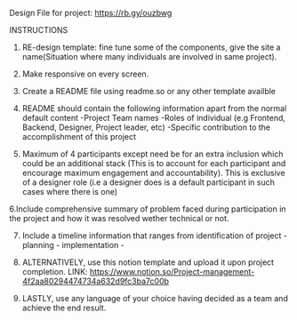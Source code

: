 Design File for project:
https://rb.gy/ouzbwg

INSTRUCTIONS
1. RE-design template: fine tune some of the components, give the site a name(Situation where many individuals are involved in same project).

2. Make responsive on every screen.

3. Create a README file using readme.so or any other template availble

4. README should contain the following information apart from the normal default content
  -Project Team names
  -Roles of individual (e.g Frontend, Backend, Designer, Project leader, etc)
  -Specific contribution to the accomplishment of this project

5. Maximum of 4 participants except need be for an extra inclusion which could be an additional stack (This is to account for each participant and encourage maximum engagement and accountability). This is exclusive of a designer role (i.e a designer does is a default participant in such cases where there is one)

6.Include comprehensive summary of problem faced during participation in the project and how it was resolved wether technical or not.  

7. Include a timeline information that ranges from identification of project - planning - implementation - 

8. ALTERNATIVELY, use this notion template and upload it upon project completion. LINK: https://www.notion.so/Project-management-4f2aa80294474734a632d9fc3ba7c00b 

9. LASTLY, use any language of your choice having decided as a team and achieve the end result. 
